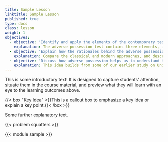 ```yaml
---
title: Sample Lesson
linktitle: Sample Lesson
published: true
type: docs
class: lesson
weight: 1
objectives:
  - objective: 'Identify and apply the elements of the contemporary test for adverse possession.'
    explanation: The adverse possession test contains three elements, including a controversial inconsistent use test.
  - objective: 'Explain how the rationales behind the adverse possession doctrine have evolved over time.'
    explanation: Compare the classical and modern approaches, and describe where contemporary courts have landed. 
  - objective: 'Discuss how adverse possession helps us to understand the relationship between title and possession.'
    explanation: This idea builds from some of our earlier study on Unit I.
---
```


This is some introductory text! It is designed to capture students' attention, situate them in the course material, and preview what they will learn with an eye to the learning outcomes above. 

{{< box "Key Idea" >}}This is a callout box to emphasize a key idea or explain a key point.{{< /box >}}

Some further explanatory text.

{{< problem squatters >}}

{{< module sample >}}




